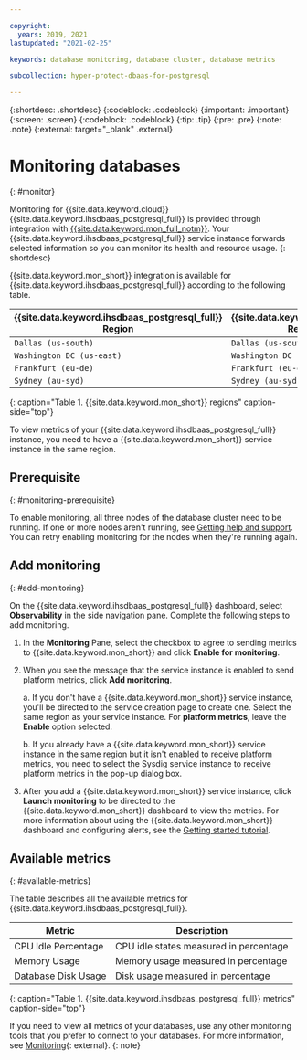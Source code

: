 ```yaml
---

copyright:
  years: 2019, 2021
lastupdated: "2021-02-25"

keywords: database monitoring, database cluster, database metrics

subcollection: hyper-protect-dbaas-for-postgresql

---
```


{:shortdesc: .shortdesc}
{:codeblock: .codeblock}
{:important: .important}
{:screen: .screen}
{:codeblock: .codeblock}
{:tip: .tip}
{:pre: .pre}
{:note: .note}
{:external: target="_blank" .external}

# Monitoring databases
{: #monitor}

Monitoring for {{site.data.keyword.cloud}} {{site.data.keyword.ihsdbaas_postgresql_full}} is provided through integration with [{{site.data.keyword.mon_full_notm}}](/docs/Monitoring-with-Sysdig?topic=Monitoring-with-Sysdig-getting-started). Your {{site.data.keyword.ihsdbaas_postgresql_full}} service instance forwards selected information so you can monitor its health and resource usage.
{: shortdesc}

{{site.data.keyword.mon_short}} integration is available for {{site.data.keyword.ihsdbaas_postgresql_full}} according to the following table.

{{site.data.keyword.ihsdbaas_postgresql_full}} Region | {{site.data.keyword.mon_short}} Region
----------|-----------
`Dallas (us-south)` | `Dallas (us-south)`
`Washington DC (us-east)` | `Washington DC (us-east)`
`Frankfurt (eu-de)` | `Frankfurt (eu-de)`
`Sydney (au-syd)` | `Sydney (au-syd)`
{: caption="Table 1. {{site.data.keyword.mon_short}} regions" caption-side="top"}

To view metrics of your {{site.data.keyword.ihsdbaas_postgresql_full}} instance, you need to have a {{site.data.keyword.mon_short}} service instance in the same region.

## Prerequisite
{: #monitoring-prerequisite}

To enable monitoring, all three nodes of the database cluster need to be running. If one or more nodes aren't running, see [Getting help and support](/docs/hyper-protect-dbaas-for-postgresql?topic=hyper-protect-dbaas-for-postgresql-getting-help-and-support). You can retry enabling monitoring for the nodes when they're running again.

## Add monitoring
{: #add-monitoring}

On the {{site.data.keyword.ihsdbaas_postgresql_full}} dashboard, select **Observability** in the side navigation pane. Complete the following steps to add monitoring.

1. In the **Monitoring** Pane, select the checkbox to agree to sending metrics to {{site.data.keyword.mon_short}} and click **Enable for monitoring**.

2. When you see the message that the service instance is enabled to send platform metrics, click **Add monitoring**.
  
   a. If you don't have a {{site.data.keyword.mon_short}} service instance, you'll be directed to the service creation page to create one. Select the same region as your service instance. For **platform metrics**, leave the **Enable** option selected.
   
   b. If you already have a {{site.data.keyword.mon_short}} service instance in the same region but it isn't enabled to receive platform metrics, you need to select the Sysdig service instance to receive platform metrics in the pop-up dialog box.

3. After you add a {{site.data.keyword.mon_short}} service instance, click **Launch monitoring** to be directed to the {{site.data.keyword.mon_short}} dashboard to view the metrics. For more information about using the {{site.data.keyword.mon_short}} dashboard and configuring alerts, see the [Getting started tutorial](/docs/Monitoring-with-Sysdig?topic=Monitoring-with-Sysdig-getting-started-monitor#getting-started-monitor_step5).

## Available metrics
{: #available-metrics}

The table describes all the available metrics for {{site.data.keyword.ihsdbaas_postgresql_full}}.

| Metric | Description|
|----------|-----------|
| CPU Idle Percentage | CPU idle states measured in percentage |
| Memory Usage | Memory usage measured in percentage |
| Database Disk Usage | Disk usage measured in percentage |
{: caption="Table 1. {{site.data.keyword.ihsdbaas_postgresql_full}} metrics" caption-side="top"}

If you need to view all metrics of your databases, use any other monitoring tools that you prefer to connect to your databases. For more information, see [Monitoring](https://wiki.postgresql.org/wiki/Monitoring){: external}.
{: note}
